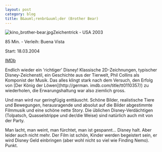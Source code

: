 ```yaml
---
layout: post
category: blog
title: B&auml;renbr&uuml;der (Brother Bear)
---
```


![kino_brother-bear.jpg](/images-blog/kino_brother-bear.jpg)Zeichentrick - USA 2003

85 Min. - Verleih: Buena Vista

Start: 18.03.2004

[IMDb](http://german.imdb.com/title/tt0328880/)

Endlich wieder ein 'richtiger' Disney! Klassische 2D-Zeichnungen, typischer Disney-Zeichenstil, ein Geschichte aus der Tierwelt, Phil Collins als Komponist der Musik. Das alles klingt stark nach dem Versuch, den Erfolg von [Der K&ouml;nig der L&ouml;wen](http://german. imdb.com/title/tt0110357/) zu wiederholen, die Erwarungshaltung war also ziemlich gross.

Und man wird nur geringf&uuml;gig entt&auml;uscht. Sch&ouml;ne Bilder, realistische Tiere und Bewegungen, herausragende und absolut auf die Bilder abgestimmte Filmmusik und eine sch&ouml;ne nette Story. Die &uuml;blichen Disney-Verd&auml;chtigen (Tolpatsch, Quasselstrippe und der/die Weise) sind nat&uuml;rlich auch mit von der Party.

Man lacht, man weint, man f&uuml;rchtet, man ist gespannt... Disney halt. Aber leider auch nicht mehr. Der Film ist sch&ouml;n, Kinder werden begeistert sein, er wird Disney Geld einbringen (aber wohl nicht so viel wie Finding Nemo). Punkt.
 